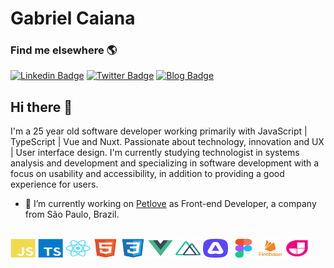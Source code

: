 # Gabriel Caiana

### Find me elsewhere 🌎

[![Linkedin Badge](https://img.shields.io/badge/-LinkedIn-blue?style=flat&logo=LinkedIn&logoColor=white)](https://www.linkedin.com/in/gabrielcaiana)
[![Twitter Badge](https://img.shields.io/badge/-Twitter-1ca0f1?style=flat&logo=Twitter&logoColor=white)](https://twitter.com/gabrielgueedes)
[![Blog Badge](https://img.shields.io/badge/Blog-gabrielcaiana-black)](https://gabrielcaiana.com)

## Hi there 👋

I'm a 25 year old software developer working primarily with JavaScript | TypeScript | Vue and Nuxt. Passionate about technology, innovation and UX | User interface design. I'm currently studying technologist in systems analysis and development and specializing in software development with a focus on usability and accessibility, in addition to providing a good experience for users.

- 🔭  I’m currently working on [Petlove](https://petlove.com.br) as Front-end Developer, a company from São Paulo, Brazil.

<div style="display: inline_block"><br>
  <img align="center" alt="Gabriel-Js" height="30" width="40" src="https://raw.githubusercontent.com/devicons/devicon/master/icons/javascript/javascript-plain.svg">
  <img align="center" alt="Gabriel-Ts" height="30" width="40" src="https://raw.githubusercontent.com/devicons/devicon/master/icons/typescript/typescript-plain.svg">
  <img align="center" alt="Gabriel-React" height="30" width="40" src="https://raw.githubusercontent.com/devicons/devicon/master/icons/react/react-original.svg">
  <img align="center" alt="Gabriel-HTML" height="30" width="40" src="https://raw.githubusercontent.com/devicons/devicon/master/icons/html5/html5-original.svg">
  <img align="center" alt="Gabriel-CSS" height="30" width="40" src="https://raw.githubusercontent.com/devicons/devicon/master/icons/css3/css3-original.svg">
  <img align="center" alt="Gabriel-Vue" height="30" width="40" src="https://github.com/devicons/devicon/blob/master/icons/vuejs/vuejs-original.svg">
  <img align="center" alt="Gabriel-Nuxt" height="30" width="40" src="https://github.com/devicons/devicon/blob/master/icons/nuxtjs/nuxtjs-original.svg">
  <img align="center" alt="Gabriel-Adonis" height="30" width="40" src="https://github.com/devicons/devicon/blob/master/icons/adonisjs/adonisjs-original.svg">
   <img align="center" alt="Gabriel-Adonis" height="30" width="40" src="https://github.com/devicons/devicon/blob/master/icons/figma/figma-original.svg">
   <img align="center" alt="Gabriel-Adonis" height="30" width="40" src="https://github.com/devicons/devicon/blob/master/icons/firebase/firebase-plain-wordmark.svg">
   <img align="center" alt="Gabriel-Adonis" height="30" width="40" src="https://github.com/devicons/devicon/blob/master/icons/jamstack/jamstack-original.svg">


